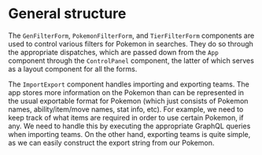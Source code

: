 # General structure

The `GenFilterForm`, `PokemonFilterForm`, and `TierFilterForm` components are used to control various filters for Pokemon in searches. They do so through the appropriate dispatches, which are passed down from the `App` component through the `ControlPanel` component, the latter of which serves as a layout component for all the forms. 

The `ImportExport` component handles importing and exporting teams. The app stores more information on the Pokemon than can be represented in the usual exportable format for Pokemon (which just consists of Pokemon names, ability/item/move names, stat info, etc). For example, we need to keep track of what items are required in order to use certain Pokemon, if any. We need to handle this by executing the appropriate GraphQL queries when importing teams. On the other hand, exporting teams is quite simple, as we can easily construct the export string from our Pokemon.